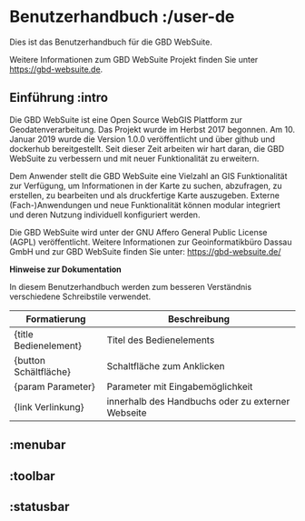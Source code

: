 # Benutzerhandbuch :/user-de

Dies ist das Benutzerhandbuch für die GBD WebSuite.

Weitere Informationen zum GBD WebSuite Projekt finden Sie unter https://gbd-websuite.de.

## Einführung :intro

Die GBD WebSuite ist eine Open Source WebGIS Plattform zur Geodatenverarbeitung. Das Projekt wurde im Herbst 2017 begonnen. Am 10. Januar 2019 wurde die Version 1.0.0 veröffentlicht und über github und dockerhub bereitgestellt. Seit dieser Zeit arbeiten wir hart daran, die GBD WebSuite zu verbessern und mit neuer Funktionalität zu erweitern.

Dem Anwender stellt die GBD WebSuite eine Vielzahl an GIS Funktionalität zur Verfügung, um Informationen in der Karte zu suchen, abzufragen, zu erstellen, zu bearbeiten und als druckfertige Karte auszugeben. Externe (Fach-)Anwendungen und neue Funktionalität können modular integriert und deren Nutzung individuell konfiguriert werden.

Die GBD WebSuite wird unter der GNU Affero General Public License (AGPL) veröffentlicht. Weitere Informationen zur Geoinformatikbüro Dassau GmbH und zur GBD WebSuite finden Sie unter: https://gbd-websuite.de/

**Hinweise zur Dokumentation**

In diesem Benutzerhandbuch werden zum besseren Verständnis verschiedene Schreibstile verwendet.


| Formatierung          | Beschreibung                                      |
|-----------------------|---------------------------------------------------|
| {title Bedienelement} | Titel des Bedienelements                          |
| {button Schältfläche} | Schaltfläche zum Anklicken                        |
| {param Parameter}     | Parameter mit Eingabemöglichkeit                  |
| {link Verlinkung}     | innerhalb des Handbuchs oder zu externer Webseite |


## :menubar
## :toolbar
## :statusbar
